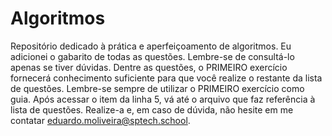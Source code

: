 # Algoritmos
Repositório dedicado à prática e aperfeiçoamento de algoritmos.
Eu adicionei o gabarito de todas as questões. 
Lembre-se de consultá-lo apenas se tiver dúvidas.
Dentre as questões, o PRIMEIRO exercício fornecerá conhecimento suficiente para que você realize o restante da lista de questões.
Lembre-se sempre de utilizar o PRIMEIRO exercício como guia.
Após acessar o item da linha 5, vá até o arquivo que faz referência à lista de questões.
Realize-a e, em caso de dúvida, não hesite em me contatar
eduardo.moliveira@sptech.school.
